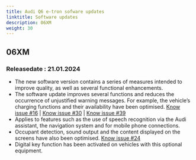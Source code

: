 ```yaml
---
title: Audi Q6 e-tron sofware updates
linktitle: Software updates
description: 06XM
weight: 30
---
```


## 06XM

### Releasedate : 21.01.2024

- The new software version contains a series of measures intended to improve quality, as well as several functional enhancements.
- The software update improves several functions and reduces the occurrence of unjustified warning messages. For example, the vehicle’s charging functions and their availability have been optimised. [Know issue #16](https://github.com/electrichasgoneaudi/q6-e-tron/issues/16) | [Know issue #30](https://github.com/electrichasgoneaudi/q6-e-tron/issues/30) | [Know issue #39](https://github.com/electrichasgoneaudi/q6-e-tron/issues/39) 
- Applies to features such as the use of speech recognition via the Audi assistant, the navigation system and for mobile phone connections.
- Occupant detection, sound output and the content displayed on the screens have also been optimised. [Know issue #24](https://github.com/electrichasgoneaudi/q6-e-tron/issues/24) 
- Digital key function has been activated on vehicles with this optional equipment.
 



